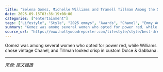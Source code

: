 ```yaml
---
title: "Selena Gomez, Michelle Williams and Tramell Tillman Among the Standout Looks at 2025 Emmys"
date: 2025-09-15T03:36:19+08:00
categories: ["entertainment"]
tags: ["Lifestyle", "Style", "2025 emmys", "Awards", "Chanel", "Emmy Awards", "emmys", "Louis Vuitton"]
summary: "Gomez was among several women who opted for power red, while Williams chose vintage Chanel, and Tillman looked crisp in custom Dolce &#38; Gabbana."
source_url: "https://www.hollywoodreporter.com/lifestyle/style/best-dressed-emmys-2025-1236370857/"
---
```


Gomez was among several women who opted for power red, while Williams chose vintage Chanel, and Tillman looked crisp in custom Dolce &#38; Gabbana.

---

*来源: [原文链接](https://www.hollywoodreporter.com/lifestyle/style/best-dressed-emmys-2025-1236370857/)*
